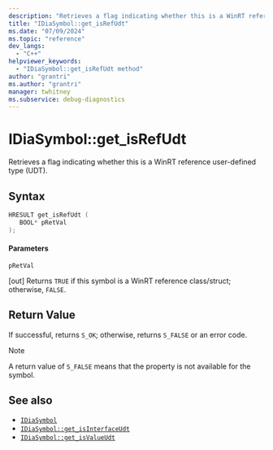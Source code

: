```yaml
---
description: "Retrieves a flag indicating whether this is a WinRT reference user-defined type (UDT)."
title: "IDiaSymbol::get_isRefUdt"
ms.date: "07/09/2024"
ms.topic: "reference"
dev_langs:
  - "C++"
helpviewer_keywords:
  - "IDiaSymbol::get_isRefUdt method"
author: "grantri"
ms.author: "grantri"
manager: twhitney
ms.subservice: debug-diagnostics
---
```


# IDiaSymbol::get_isRefUdt

Retrieves a flag indicating whether this is a WinRT reference user-defined type (UDT).

## Syntax

```C++
HRESULT get_isRefUdt ( 
   BOOL* pRetVal
);
```

#### Parameters

 `pRetVal`

[out] Returns `TRUE` if this symbol is a WinRT reference class/struct; otherwise, `FALSE`.

## Return Value

 If successful, returns `S_OK`; otherwise, returns `S_FALSE` or an error code.

> [!NOTE]
> A return value of `S_FALSE` means that the property is not available for the symbol.

## See also

- [`IDiaSymbol`](../../debugger/debug-interface-access/idiasymbol.md)
- [`IDiaSymbol::get_isInterfaceUdt`](../../debugger/debug-interface-access/idiasymbol-get-isinterfaceudt.md)
- [`IDiaSymbol::get_isValueUdt`](../../debugger/debug-interface-access/idiasymbol-get-isvalueudt.md)
